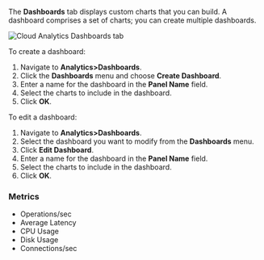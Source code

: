 <!--
title: Dashboards
linkTitle: Use dashboards
description: Build custom dashboards of cluster metrics.
headcontent:
image: /images/section_icons/deploy/enterprise.png
menu:
  latest:
    identifier: dashboards
    parent: cloud-analytics
    weight: 100
isTocNested: true
showAsideToc: true
-->

The **Dashboards** tab displays custom charts that you can build. A dashboard comprises a set of charts; you can create multiple dashboards.

![Cloud Analytics Dashboards tab](/images/yb-cloud/cloud-analytics-dashboards.png)

To create a dashboard:

1. Navigate to **Analytics>Dashboards**.
1. Click the **Dashboards** menu and choose **Create Dashboard**.
1. Enter a name for the dashboard in the **Panel Name** field.
1. Select the charts to include in the dashboard.
1. Click **OK**.

To edit a dashboard:

1. Navigate to **Analytics>Dashboards**.
1. Select the dashboard you want to modify from the **Dashboards** menu.
1. Click **Edit Dashboard**.
1. Enter a name for the dashboard in the **Panel Name** field.
1. Select the charts to include in the dashboard.
1. Click **OK**.

### Metrics

- Operations/sec
- Average Latency
- CPU Usage
- Disk Usage
- Connections/sec
